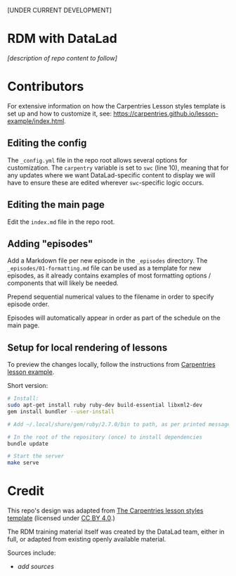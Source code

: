 [UNDER CURRENT DEVELOPMENT]

RDM with DataLad
================

*[description of repo content to follow]*

Contributors
============

For extensive information on how the Carpentries Lesson styles template
is set up and how to customize it, see: https://carpentries.github.io/lesson-example/index.html.

## Editing the config

The `_config.yml` file in the repo root allows several options for customization.
The `carpentry` variable is set to `swc` (line 10), meaning that for any updates where
we want DataLad-specific content to display we will have to ensure these are edited wherever `swc`-specific logic occurs.

## Editing the main page

Edit the `index.md` file in the repo root.

## Adding "episodes"

Add a Markdown file per new episode in the `_episodes` directory.
The `_episodes/01-formatting.md` file can be used as a template for new
episodes, as it already contains examples of most formatting options / 
components that will likely be needed.

Prepend sequential numerical values to the filename in order to specify
episode order.

Episodes will automatically appear in order as part of the schedule on
the main page.

## Setup for local rendering of lessons

To preview the changes locally, follow the instructions from
[Carpentries lesson example](https://carpentries.github.io/lesson-example/setup.html).

Short version:

```bash
# Install:
sudo apt-get install ruby ruby-dev build-essential libxml2-dev
gem install bundler --user-install

# Add ~/.local/share/gem/ruby/2.7.0/bin to path, as per printed message

# In the root of the repository (once) to install dependencies
bundle update

# Start the server
make serve
```


Credit
======

This repo's design was adapted from
[The Carpentries lesson styles template](https://github.com/carpentries/styles/)
(licensed under [CC BY 4.0](https://creativecommons.org/licenses/by/4.0/).)

The RDM training material itself was created by the DataLad team,
either in full, or adapted from existing openly available material.

Sources include:
- *add sources*
